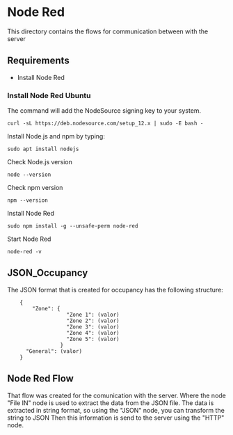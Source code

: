 # Node Red

This directory contains the flows for communication between with the server

## Requirements

- Install Node Red

### Install Node Red Ubuntu

The command will add the NodeSource signing key to your system.

```
curl -sL https://deb.nodesource.com/setup_12.x | sudo -E bash -
```

Install Node.js and npm by typing:

```
sudo apt install nodejs
```

Check Node.js version

```
node --version
```

Check npm version

```
npm --version
```

Install Node Red

```
sudo npm install -g --unsafe-perm node-red
```

Start Node Red

```
node-red -v
```


## JSON_Occupancy

The JSON format that is created for occupancy has the following structure:

```
	{
	    "Zone": {
		           "Zone 1": (valor)
		           "Zone 2": (valor)
		           "Zone 3": (valor) 
		           "Zone 4": (valor)
		           "Zone 5": (valor)     
		         }
	  "General": (valor)
	}
```

## Node Red Flow

That flow was created for the comunication with the server. Where the node "File IN" node is used to extract the data from the JSON file.
The data is extracted in string format, so using the "JSON" node, you can transform the string to JSON
Then this information is send to the server using the "HTTP" node.

